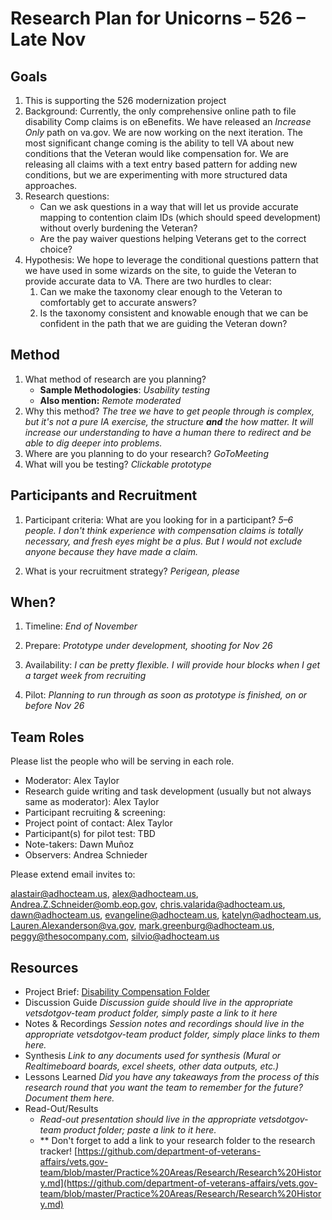 # Research Plan for Unicorns – 526 – Late Nov

## Goals
1. This is supporting the 526 modernization project
2. Background: Currently, the only comprehensive online path to file disability Comp claims is on eBenefits. We have released an _Increase Only_ path on va.gov. We are now working on the next iteration. The most significant change coming is the ability to tell VA about new conditions that the Veteran would like compensation for. We are releasing all claims with a text entry based pattern for adding new conditions, but we are experimenting with more structured data approaches. 
3. Research questions:
    - Can we ask questions in a way that will let us provide accurate mapping to contention claim IDs (which should speed development) without overly burdening the Veteran?
    - Are the pay waiver questions helping Veterans get to the correct choice?
4. Hypothesis: We hope to leverage the conditional questions pattern that we have used in some wizards on the site, to guide the Veteran to provide accurate data to VA. There are two hurdles to clear:
   1. Can we make the taxonomy clear enough to the Veteran to comfortably get to accurate answers?
   2. Is the taxonomy consistent and knowable enough that we can be confident in the path that we are guiding the Veteran down?

## Method
1.	What method of research are you planning? 
    - **Sample Methodologies**: *Usability testing*
    - **Also mention:** *Remote moderated*
2.	Why this method? 
   *The tree we have to get people through is complex, but it's not a pure IA exercise, the structure **and** the how matter. It will increase our understanding to have a human there to redirect and be able to dig deeper into problems.*
3.	Where are you planning to do your research? *GoToMeeting*
4.	What will you be testing? *Clickable prototype*

## Participants and Recruitment
1.	Participant criteria: What are you looking for in a participant?
  *5–6 people. I don't think experience with compensation claims is totally necessary, and fresh eyes might be a plus. But I would not exclude anyone because they have made a claim.*

2.	What is your recruitment strategy? *Perigean, please*


## When? 
1.	Timeline: *End of November* 

2.	Prepare: *Prototype under development, shooting for Nov 26*

3.	Availability: *I can be pretty flexible. I will provide hour blocks when I get a target week from recruiting* 

4.	Pilot: *Planning to run through as soon as prototype is finished, on or before Nov 26* 

## Team Roles
Please list the people who will be serving in each role.
- Moderator: Alex Taylor
- Research guide writing and task development (usually but not always same as moderator): Alex Taylor
- Participant recruiting & screening:
- Project point of contact: Alex Taylor 
- Participant(s) for pilot test: TBD
- Note-takers: Dawn Muñoz
- Observers: Andrea Schnieder

Please extend email invites to:

alastair@adhocteam.us,
alex@adhocteam.us,
Andrea.Z.Schneider@omb.eop.gov,
chris.valarida@adhocteam.us,
dawn@adhocteam.us, 
evangeline@adhocteam.us,
katelyn@adhocteam.us,
Lauren.Alexanderson@va.gov,
mark.greenburg@adhocteam.us,
peggy@thesocompany.com,
silvio@adhocteam.us

## Resources
- Project Brief: 
  [Disability Compensation Folder](https://github.com/department-of-veterans-affairs/vets.gov-team/tree/master/Products/Disability) 
- Discussion Guide
  *Discussion guide should live in the appropriate vetsdotgov-team product folder, simply paste a link to it here*
- Notes & Recordings
  *Session notes and recordings should live in the appropriate vetsdotgov-team product folder, simply place links to them here.*
- Synthesis
  *Link to any documents used for synthesis (Mural or Realtimeboard boards, excel sheets, other data outputs, etc.)* 
- Lessons Learned
  *Did you have any takeaways from the process of this research round that you want the team to remember for the future? Document them here.* 
- Read-Out/Results
  - *Read-out presentation should live in the appropriate vetsdotgov-team product folder; paste a link to it here.* 
  - ** Don't forget to add a link to your research folder to the research tracker! [https://github.com/department-of-veterans-affairs/vets.gov-team/blob/master/Practice%20Areas/Research/Research%20History.md](https://github.com/department-of-veterans-affairs/vets.gov-team/blob/master/Practice%20Areas/Research/Research%20History.md)
